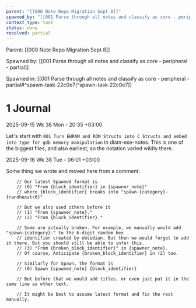 ```yaml
---
parent: "[[000 Note Repo Migration Sept 8]]"
spawned_by: "[[001 Parse through all notes and classify as core - peripheral - partial]]"
context_type: task
status: done
resolved: partial
---
```


Parent: [[000 Note Repo Migration Sept 8]]

Spawned by: [[001 Parse through all notes and classify as core - peripheral - partial]] 

Spawned in: [[001 Parse through all notes and classify as core - peripheral - partial#^spawn-task-22c0e7|^spawn-task-22c0e7]]

# 1 Journal

2025-09-15 Wk 38 Mon - 20:35 +03:00

Let's start with `001 Turn EWRAM and ROM Structs into C Structs and embed into type for gdb memory manipulation` in dism-exe-notes. This is one of the biggest files, and also earliest, so the notation varied wildly there.

2025-09-16 Wk 38 Tue - 06:01 +03:00

Some thing we wrote and moved here from a comment:

```
    // Our latest Spawned format is
    // (0) "From {block_identifier} in {spawner_note}"
    // where {block_identifier} breaks into "spawn-{category}-{randhexstr6}"

    // But we also used others before it
    // (1) "From {spawner_note}."
    // (2) "From {block_identifier}."

    // Some are actually broken. For example, we manually would add "spawn-{category}-" to the 6-digit random hex
    // identifier created by obsidian. But then we would forget to add it there. But you should still be able to infer this.
    // (3) "From {broken_block_identifier}" in {spawner_note}.
    // Of course, Anticipate {broken_block_identifier} in (2) too.

    // Similarly for Spawn, the format is
    // (0) Spawn {spawned_note} {block_identifier}

    // But before that we would add titles, or even just put it in the same line as other text.

    // It might be best to assume latest format and fix the rest manually.
```

